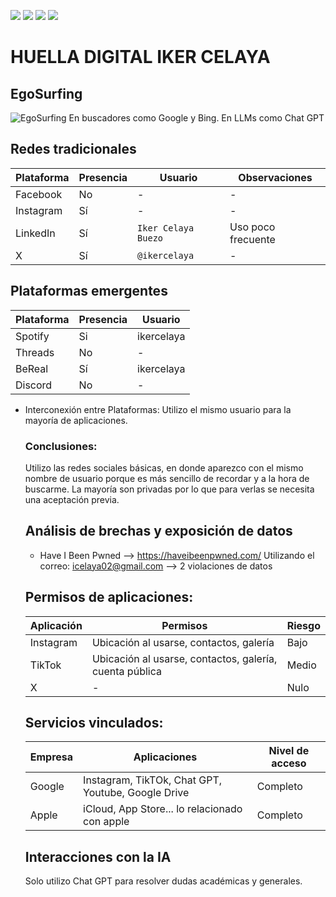 [![](https://img.shields.io/badge/-Inicio-FFF?style=flat&logo=Emlakjet&logoColor=black)](/README.md) [![](https://img.shields.io/badge/-Entrega_2-FFF?style=flat&logo=openstreetmap&logoColor=black)](/Entregas/Entrega-2/ModeloDeNegocio.md)  [![](https://img.shields.io/badge/-Entrega_3-FFF?style=flat&logo=openstreetmap&logoColor=black)](/Entregas/Entrega-3/DocumentoAnalisis.md)  [![](https://img.shields.io/badge/-Entrega_4-FFF?style=flat&logo=openstreetmap&logoColor=black)]()

# HUELLA DIGITAL IKER CELAYA

## EgoSurfing
![EgoSurfing](/Documentos/Imagenes/egoSurfingIkerCelaya.png)
En buscadores como Google y Bing.
En LLMs como Chat GPT
## Redes tradicionales
 Plataforma   | Presencia | Usuario        | Observaciones |
|--------------|-----------|----------------|---------------|
| Facebook     | No        |  -  | - |
| Instagram    | Sí        |  -  | - |
| LinkedIn     | Sí        | `Iker Celaya Buezo`  | Uso poco frecuente 
| X            | Sí        | `@ikercelaya` | - |

## Plataformas emergentes
|Plataforma|Presencia|Usuario|
|----------|---------|-------|
|Spotify   |Si       |ikercelaya|
|Threads|No|-|
|BeReal|Sí|ikercelaya|
|Discord|No|-|

- Interconexión entre Plataformas: Utilizo el mismo usuario para la mayoría de aplicaciones.
  ### Conclusiones:
  Utilizo las redes sociales básicas, en donde aparezco con el mismo nombre de usuario porque es más sencillo de recordar y a la hora de buscarme. La mayoría son privadas por lo que para verlas se necesita una aceptación previa.

  ## Análisis de brechas y exposición de datos
  - Have I Been Pwned --> https://haveibeenpwned.com/
    Utilizando el correo: icelaya02@gmail.com --> 2 violaciones de datos

  ## Permisos de aplicaciones:
  |Aplicación|Permisos|Riesgo|
  |----------|--------|------|
  |Instagram|Ubicación al usarse, contactos, galería| Bajo|
  |TikTok|Ubicación al usarse, contactos, galería, cuenta pública|Medio|
  |X|-|Nulo|

  ## Servicios vinculados:
  |Empresa|Aplicaciones|Nivel de acceso|
  |----------|--------|------|
  |Google|Instagram, TikTOk, Chat GPT, Youtube, Google Drive| Completo|
  |Apple|iCloud, App Store... lo relacionado con apple|Completo|

  ## Interacciones con la IA
  Solo utilizo Chat GPT para resolver dudas académicas y generales.
